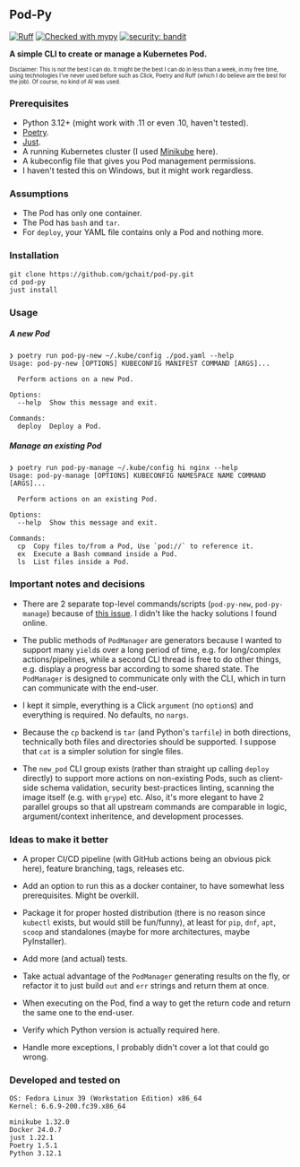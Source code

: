 ## Pod-Py

[![Ruff](https://img.shields.io/endpoint?url=https://raw.githubusercontent.com/astral-sh/ruff/main/assets/badge/v2.json)](https://github.com/astral-sh/ruff)
[![Checked with mypy](https://www.mypy-lang.org/static/mypy_badge.svg)](https://mypy-lang.org/)
[![security: bandit](https://img.shields.io/badge/security-bandit-yellow.svg)](https://github.com/PyCQA/bandit)

**A simple CLI to create or manage a Kubernetes Pod.**

<sub><sup>Disclaimer: This is not the best I can do. It might be the best I can do in less than a week, in my free time, using technologies I've never used before such as Click, Poetry and Ruff (which I do believe are the best for the job). Of course, no kind of AI was used.</sub></sup>


### Prerequisites
- Python 3.12+ (might work with .11 or even .10, haven't tested).
- [Poetry](https://python-poetry.org/docs/#installation).
- [Just](https://just.systems/man/en/chapter_4.html).
- A running Kubernetes cluster (I used [Minikube](https://minikube.sigs.k8s.io/docs/start/) here).
- A kubeconfig file that gives you Pod management permissions.
- I haven't tested this on Windows, but it might work regardless.


### Assumptions
- The Pod has only one container.
- The Pod has `bash` and `tar`.
- For `deploy`, your YAML file contains only a Pod and nothing more.


### Installation
```
git clone https://github.com/gchait/pod-py.git
cd pod-py
just install
```


### Usage

##### A new Pod
```
❯ poetry run pod-py-new ~/.kube/config ./pod.yaml --help
Usage: pod-py-new [OPTIONS] KUBECONFIG MANIFEST COMMAND [ARGS]...

  Perform actions on a new Pod.

Options:
  --help  Show this message and exit.

Commands:
  deploy  Deploy a Pod.
```

##### Manage an existing Pod
```
❯ poetry run pod-py-manage ~/.kube/config hi nginx --help
Usage: pod-py-manage [OPTIONS] KUBECONFIG NAMESPACE NAME COMMAND [ARGS]...

  Perform actions on an existing Pod.

Options:
  --help  Show this message and exit.

Commands:
  cp  Copy files to/from a Pod, Use `pod://` to reference it.
  ex  Execute a Bash command inside a Pod.
  ls  List files inside a Pod.
```


### Important notes and decisions
- There are 2 separate top-level commands/scripts (`pod-py-new`, `pod-py-manage`) because of [this issue](https://github.com/pallets/click/issues/347). I didn't like the hacky solutions I found online.

- The public methods of `PodManager` are generators because I wanted to support many `yield`s over a long period of time, e.g. for long/complex actions/pipelines, while a second CLI thread is free to do other things, e.g. display a progress bar according to some shared state. The `PodManager` is designed to communicate only with the CLI, which in turn can communicate with the end-user.

- I kept it simple, everything is a Click `argument` (no `option`s) and everything is required. No defaults, no `nargs`.

- Because the `cp` backend is `tar` (and Python's `tarfile`) in both directions, technically both files and directories should be supported. I suppose that `cat` is a simpler solution for single files.

- The `new_pod` CLI group exists (rather than straight up calling `deploy` directly) to support more actions on non-existing Pods, such as client-side schema validation, security best-practices linting, scanning the image itself (e.g. with `grype`) etc. Also, it's more elegant to have 2 parallel groups so that all upstream commands are comparable in logic, argument/context inheritence, and development processes.


### Ideas to make it better
- A proper CI/CD pipeline (with GitHub actions being an obvious pick here), feature branching, tags, releases etc.

- Add an option to run this as a docker container, to have somewhat less prerequisites. Might be overkill.

- Package it for proper hosted distribution (there is no reason since `kubectl` exists, but would still be fun/funny), at least for `pip`, `dnf`, `apt`, `scoop` and standalones (maybe for more architectures, maybe PyInstaller).

- Add more (and actual) tests.

- Take actual advantage of the `PodManager` generating results on the fly, or refactor it to just build `out` and `err` strings and return them at once.

- When executing on the Pod, find a way to get the return code and return the same one to the end-user.

- Verify which Python version is actually required here.

- Handle more exceptions, I probably didn't cover a lot that could go wrong.


### Developed and tested on
```
OS: Fedora Linux 39 (Workstation Edition) x86_64
Kernel: 6.6.9-200.fc39.x86_64

minikube 1.32.0
Docker 24.0.7
just 1.22.1
Poetry 1.5.1
Python 3.12.1
```
